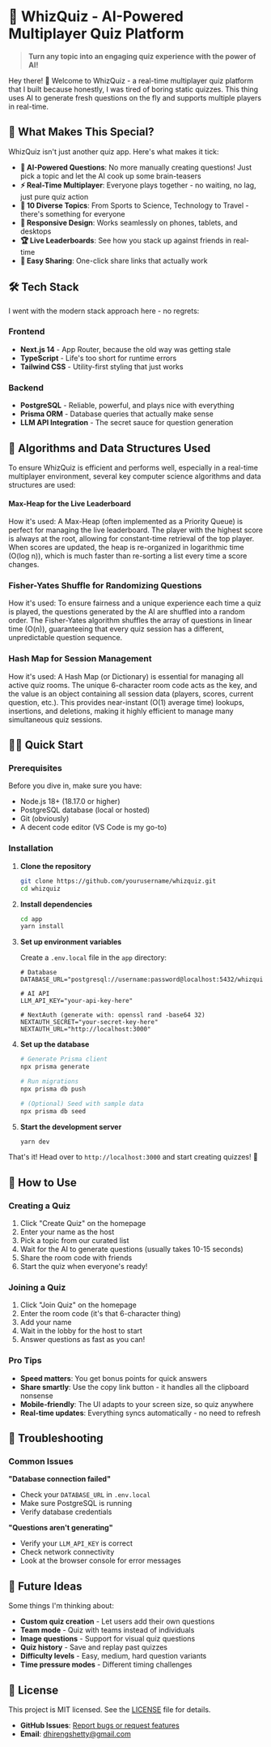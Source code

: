 
# 🧠 WhizQuiz - AI-Powered Multiplayer Quiz Platform

> **Turn any topic into an engaging quiz experience with the power of AI!**

Hey there! 👋 Welcome to WhizQuiz - a real-time multiplayer quiz platform that I built because honestly, I was tired of boring static quizzes. This thing uses AI to generate fresh questions on the fly and supports multiple players in real-time.

## 🚀 What Makes This Special?

WhizQuiz isn't just another quiz app. Here's what makes it tick:

- **🤖 AI-Powered Questions**: No more manually creating questions! Just pick a topic and let the AI cook up some brain-teasers
- **⚡ Real-Time Multiplayer**: Everyone plays together - no waiting, no lag, just pure quiz action
- **🎯 10 Diverse Topics**: From Sports to Science, Technology to Travel - there's something for everyone
- **📱 Responsive Design**: Works seamlessly on phones, tablets, and desktops 
- **🏆 Live Leaderboards**: See how you stack up against friends in real-time
- **🔗 Easy Sharing**: One-click share links that actually work

## 🛠️ Tech Stack

I went with the modern stack approach here - no regrets:

### Frontend
- **Next.js 14** - App Router, because the old way was getting stale
- **TypeScript** - Life's too short for runtime errors
- **Tailwind CSS** - Utility-first styling that just works

### Backend
- **PostgreSQL** - Reliable, powerful, and plays nice with everything
- **Prisma ORM** - Database queries that actually make sense
- **LLM API Integration** - The secret sauce for question generation

## 🧠 Algorithms and Data Structures Used
To ensure WhizQuiz is efficient and performs well, especially in a real-time multiplayer environment, several key computer science algorithms and data structures are used:

#### Max-Heap for the Live Leaderboard

How it's used: A Max-Heap (often implemented as a Priority Queue) is perfect for managing the live leaderboard. The player with the highest score is always at the root, allowing for constant-time retrieval of the top player. When scores are updated, the heap is re-organized in logarithmic time (O(log n)), which is much faster than re-sorting a list every time a score changes.

### Fisher-Yates Shuffle for Randomizing Questions

How it's used: To ensure fairness and a unique experience each time a quiz is played, the questions generated by the AI are shuffled into a random order. The Fisher-Yates algorithm shuffles the array of questions in linear time (O(n)), guaranteeing that every quiz session has a different, unpredictable question sequence.

### Hash Map for Session Management

How it's used: A Hash Map (or Dictionary) is essential for managing all active quiz rooms. The unique 6-character room code acts as the key, and the value is an object containing all session data (players, scores, current question, etc.). This provides near-instant (O(1) average time) lookups, insertions, and deletions, making it highly efficient to manage many simultaneous quiz sessions.


## 🏃‍♂️ Quick Start

### Prerequisites

Before you dive in, make sure you have:
- Node.js 18+ (18.17.0 or higher)
- PostgreSQL database (local or hosted)
- Git (obviously)
- A decent code editor (VS Code is my go-to)

### Installation

1. **Clone the repository**
   ```bash
   git clone https://github.com/yourusername/whizquiz.git
   cd whizquiz
   ```

2. **Install dependencies**
   ```bash
   cd app
   yarn install
   ```

3. **Set up environment variables**
   
   Create a `.env.local` file in the `app` directory:
   ```env
   # Database
   DATABASE_URL="postgresql://username:password@localhost:5432/whizquiz"
   
   # AI API
   LLM_API_KEY="your-api-key-here"
   
   # NextAuth (generate with: openssl rand -base64 32)
   NEXTAUTH_SECRET="your-secret-key-here"
   NEXTAUTH_URL="http://localhost:3000"
   ```

4. **Set up the database**
   ```bash
   # Generate Prisma client
   npx prisma generate
   
   # Run migrations
   npx prisma db push
   
   # (Optional) Seed with sample data
   npx prisma db seed
   ```

5. **Start the development server**
   ```bash
   yarn dev
   ```

That's it! Head over to `http://localhost:3000` and start creating quizzes! 🎉

## 📖 How to Use

### Creating a Quiz
1. Click "Create Quiz" on the homepage
2. Enter your name as the host
3. Pick a topic from our curated list
4. Wait for the AI to generate questions (usually takes 10-15 seconds)
5. Share the room code with friends
6. Start the quiz when everyone's ready!

### Joining a Quiz
1. Click "Join Quiz" on the homepage
2. Enter the room code (it's that 6-character thing)
3. Add your name
4. Wait in the lobby for the host to start
5. Answer questions as fast as you can!

### Pro Tips
- **Speed matters**: You get bonus points for quick answers
- **Share smartly**: Use the copy link button - it handles all the clipboard nonsense
- **Mobile-friendly**: The UI adapts to your screen size, so quiz anywhere
- **Real-time updates**: Everything syncs automatically - no need to refresh

## 🚨 Troubleshooting

### Common Issues

**"Database connection failed"**
- Check your `DATABASE_URL` in `.env.local`
- Make sure PostgreSQL is running
- Verify database credentials

**"Questions aren't generating"**
- Verify your `LLM_API_KEY` is correct
- Check network connectivity
- Look at the browser console for error messages


## 🎯 Future Ideas

Some things I'm thinking about:
- **Custom quiz creation** - Let users add their own questions
- **Team mode** - Quiz with teams instead of individuals
- **Image questions** - Support for visual quiz questions
- **Quiz history** - Save and replay past quizzes
- **Difficulty levels** - Easy, medium, hard question variants
- **Time pressure modes** - Different timing challenges

## 📄 License

This project is MIT licensed. See the [LICENSE](LICENSE) file for details.


- **GitHub Issues**: [Report bugs or request features](https://github.com/dhirengshetty14/whizquiz/issues)
- **Email**: dhirengshetty@gmail.com
